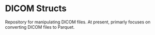 # DICOM Structs

Repository for manipulating DICOM files. At present, primarly focuses on converting DICOM files to Parquet.

